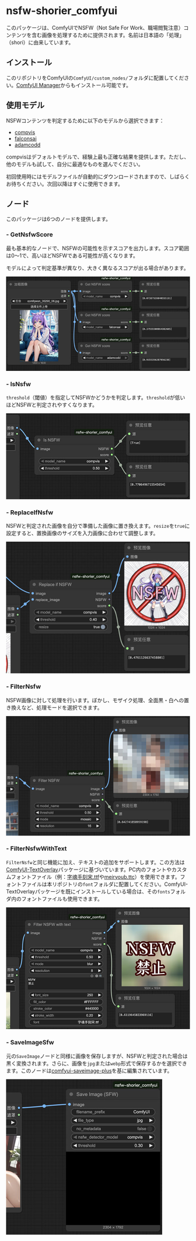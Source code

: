 # nsfw-shorier_comfyui

このパッケージは、ComfyUIでNSFW（Not Safe For Work、職場閲覧注意）コンテンツを含む画像を処理するために提供されます。名前は日本語の「処理」（shori）に由来しています。

## インストール

このリポジトリをComfyUIの`ComfyUI/custom_nodes/`フォルダに配置してください。[ComfyUI Manager](https://github.com/ltdrdata/ComfyUI-Manager)からもインストール可能です。

## 使用モデル

NSFWコンテンツを判定するために以下のモデルから選択できます：
- [compvis](https://huggingface.co/CompVis/stable-diffusion-safety-checker)
- [falconsai](https://huggingface.co/Falconsai/nsfw_image_detection)
- [adamcodd](https://huggingface.co/AdamCodd/vit-base-nsfw-detector)

compvisはデフォルトモデルで、経験上最も正確な結果を提供します。ただし、他のモデルも試して、自分に最適なものを選んでください。

初回使用時にはモデルファイルが自動的にダウンロードされますので、しばらくお待ちください。次回以降はすぐに使用できます。

## ノード

このパッケージは6つのノードを提供します。

### - GetNsfwScore

最も基本的なノードで、NSFWの可能性を示すスコアを出力します。スコア範囲は0～1で、高いほどNSFWである可能性が高くなります。

モデルによって判定基準が異なり、大きく異なるスコアが出る場合があります。

![](https://github.com/phyblas/ironna_comfyui_workflow/blob/master/nsfw-shorier/nsfw-shorier_GetNsfwScore.jpg)

### - IsNsfw

`threshold`（閾値）を指定してNSFWかどうかを判定します。`threshold`が低いほどNSFWと判定されやすくなります。

![](https://github.com/phyblas/ironna_comfyui_workflow/blob/master/nsfw-shorier/nsfw-shorier_IsNsfw.jpg)

### - ReplaceIfNsfw

NSFWと判定された画像を自分で準備した画像に置き換えます。`resize`を`true`に設定すると、置換画像のサイズを入力画像に合わせて調整します。

![](https://github.com/phyblas/ironna_comfyui_workflow/blob/master/nsfw-shorier/nsfw-shorier_ReplaceIfNsfw.jpg)

### - FilterNsfw

NSFW画像に対して処理を行います。ぼかし、モザイク処理、全面黒・白への置き換えなど、処理モードを選択できます。

![](https://github.com/phyblas/ironna_comfyui_workflow/blob/master/nsfw-shorier/nsfw-shorier_FilterNsfw.jpg)

### - FilterNsfwWithText

`FilterNsfw`と同じ機能に加え、テキストの追加をサポートします。この方法は[ComfyUI-TextOverlay](https://github.com/munkyfoot/ComfyUI-TextOverlay/tree/main)パッケージに基づいています。PC内のフォントやカスタムフォントファイル（例：[字魂手刻宋.ttf](https://izihun.com/shangyongziti/618.html)や[meiryoub.ttc](https://github.com/yidas/fonts/blob/master/Meiryo/MEIRYOB.TTC)）を使用できます。フォントファイルは本リポジトリの`font`フォルダに配置してください。ComfyUI-TextOverlayパッケージを既にインストールしている場合は、その`fonts`フォルダ内のフォントファイルも使用できます。

![](https://github.com/phyblas/ironna_comfyui_workflow/blob/master/nsfw-shorier/nsfw-shorier_FilterNsfwWithText.jpg)

### - SaveImageSfw

元の`SaveImage`ノードと同様に画像を保存しますが、NSFWと判定された場合は黒く変換されます。さらに、画像を`jpg`または`webp`形式で保存するかを選択できます。このノードは[comfyui-saveimage-plus](https://github.com/Goktug/comfyui-saveimage-plus/)を基に編集されています。

![](https://github.com/phyblas/ironna_comfyui_workflow/blob/master/nsfw-shorier/nsfw-shorier_SaveImageSfw.jpg)